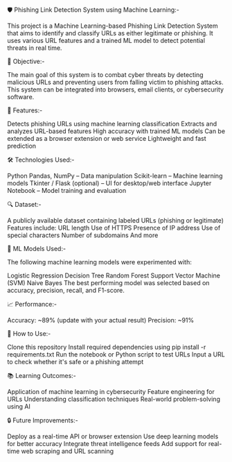 🛡️ Phishing Link Detection System using Machine Learning:-

This project is a Machine Learning-based Phishing Link Detection System that aims to identify and classify URLs as either legitimate or phishing. It uses various URL features and a trained ML model to detect potential threats in real time.

🧠 Objective:-

The main goal of this system is to combat cyber threats by detecting malicious URLs and preventing users from falling victim to phishing attacks. This system can be integrated into browsers, email clients, or cybersecurity software.

🚀 Features:-

Detects phishing URLs using machine learning classification
Extracts and analyzes URL-based features
High accuracy with trained ML models
Can be extended as a browser extension or web service
Lightweight and fast prediction

🛠 Technologies Used:-

Python
Pandas, NumPy – Data manipulation
Scikit-learn – Machine learning models
Tkinter / Flask (optional) – UI for desktop/web interface
Jupyter Notebook – Model training and evaluation

🔍 Dataset:-

A publicly available dataset containing labeled URLs (phishing or legitimate)
Features include:
URL length
Use of HTTPS
Presence of IP address
Use of special characters
Number of subdomains
And more

🧪 ML Models Used:-

The following machine learning models were experimented with:

Logistic Regression
Decision Tree
Random Forest
Support Vector Machine (SVM)
Naive Bayes
The best performing model was selected based on accuracy, precision, recall, and F1-score.

📈 Performance:-

Accuracy: ~89% (update with your actual result)
Precision: ~91%

🧰 How to Use:-

Clone this repository
Install required dependencies using pip install -r requirements.txt
Run the notebook or Python script to test URLs
Input a URL to check whether it's safe or a phishing attempt


📚 Learning Outcomes:-

Application of machine learning in cybersecurity
Feature engineering for URLs
Understanding classification techniques
Real-world problem-solving using AI

🔒 Future Improvements:-

Deploy as a real-time API or browser extension
Use deep learning models for better accuracy
Integrate threat intelligence feeds
Add support for real-time web scraping and URL scanning
